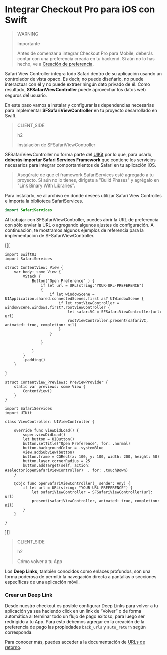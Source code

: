 # Integrar Checkout Pro para iOS con Swift

> WARNING
>
> Importante
>
> Antes de comenzar a integrar Checkout Pro para Mobile, deberás contar con una preferencia creada en tu backend. Si aún no lo has hecho, ve a [Creación de preferencia](/developers/es/docs/checkout-pro/common-initialization).

Safari View Controller integra todo Safari dentro de su aplicación usando un controlador de vista opaco. Es decir, no puede diseñarlo, no puede interactuar con él y no puede extraer ningún dato privado de él. Como resultado, **SFSafariViewController** puede aprovechar los datos web seguros del usuario.

En este paso vamos a instalar y configurar las dependencias necesarias para implementar **SFSafariViewController** en tu proyecto desarrollado en Swift. 

> CLIENT_SIDE
>
> h2
>
> Instalación de SFSafariViewController

SFSafariViewController no forma parte del [UIKit](https://developer.apple.com/documentation/uikit) por lo que, para usarlo, **deberás importar Safari Services Framework** que contiene los servicios necesarios para integrar comportamientos de Safari en tu aplicación iOS.

> Asegúrate de que el framework SafariServices esté agregado a tu proyecto. Si aún no lo tienes, dirígete a "Build Phases" y agrégalo en "Link Binary With Libraries".

Para instalarlo, ve al archivo en donde desees utilizar Safari View Controlles e importa la biblioteca SafariServices.

```Main.swift
import SafariServices
```

Al trabajar con SFSafariViewController, puedes abrir la URL de preferencia con sólo enviar la URL o agregando algunos ajustes de configuración. A continuación, te mostramos algunos ejemplos de referencia para la implementación de SFSafariViewController.

[[[
```SwiftUI
import SwiftUI
import SafariServices

struct ContentView: View {
    var body: some View {
        VStack {
            Button("Open Preference" ) {
                if let url = URL(string:"YOUR-URL-PREFERENCE")
                {
                    if let windowScene = UIApplication.shared.connectedScenes.first as? UIWindowScene {
                        if let rootViewController = windowScene.windows.first?.rootViewController {
                            let safariVC = SFSafariViewController(url: url)
                            rootViewController.present(safariVC, animated: true, completion: nil)
                        }
                    }
                    
                }
                
            }
        }
        .padding()
    }

}

struct ContentView_Previews: PreviewProvider {
    static var previews: some View {
        ContentView()
    }
}
```

```UIKit
import SafariServices
import UIKit

class ViewController: UIViewController {

    override func viewDidLoad() {
        super.viewDidLoad()
        let button = UIButton()
        button.setTitle("Open Preference", for: .normal)
        button.backgroundColor = .systemBlue
        view.addSubview(button)
        button.frame = CGRect(x: 100, y: 100, width: 200, height: 50)
        button.layer.cornerRadius = 25
        button.addTarget(self, action: #selector(openSafariViewController)  , for: .touchDown)
    }
    
    @objc func openSafariViewController(_ sender: Any) {
        if let url = URL(string: "YOUR-URL-PREFERENCE") {
            let safariViewController = SFSafariViewController(url: url)
            present(safariViewController, animated: true, completion: nil)
        }
    }

}
```
]]]

> CLIENT_SIDE
>
> h2
>
> Cómo volver a tu App 

Los **Deep Links**, también conocidos como enlaces profundos, son una forma poderosa de permitir la navegación directa a pantallas o secciones específicas de una aplicación móvil. 

### Crear un Deep Link
Desde nuestro checkout es posible configurar Deep Links para volver a tu aplicación ya sea haciendo click en un link de “Volver” o de forma automática al terminar todo un flujo de pago exitoso, para luego ser redirigido a tu App.
Para esto debemos agregar en la creación de la preferencia de pago las propiedades `back_urls` y `auto_return` según corresponda.

Para conocer más, puedes acceder a la documentación de [URLs de retorno](/developers/es/docs/checkout-pro/checkout-customization/user-interface/redirection).
